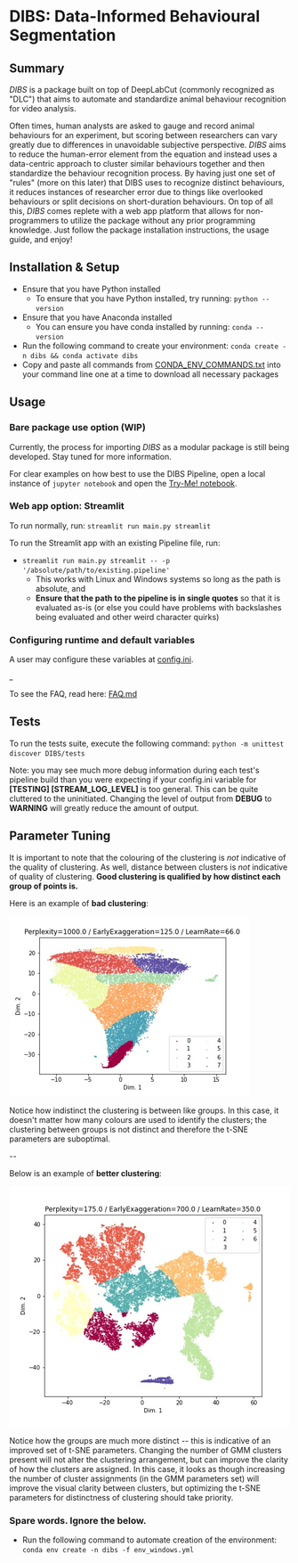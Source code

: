 # DIBS: Data-Informed Behavioural Segmentation

## Summary
*DIBS* is a package built on top of DeepLabCut (commonly recognized as "DLC") that aims to 
automate and standardize animal behaviour recognition for video analysis.

Often times, human analysts are asked to gauge and record animal behaviours for an experiment,
but scoring between researchers can vary greatly due to differences in unavoidable subjective perspective. 
*DIBS* aims to reduce the human-error element 
from the equation and instead uses a data-centric approach to cluster similar 
behaviours together and then standardize the behaviour recognition process. By having just one set 
of "rules" (more on this later) that DIBS uses to recognize distinct behaviours, it reduces instances of 
researcher error due to things like overlooked behaviours or split decisions on short-duration behaviours. 
On top of all this, *DIBS* comes replete with a web app platform that allows for
non-programmers to utilize the package without any prior programming knowledge.
Just follow the package installation instructions, the usage guide, and enjoy!

## Installation & Setup
- Ensure that you have Python installed
  - To ensure that you have Python installed, try running: `python --version`
- Ensure that you have Anaconda installed
  - You can ensure you have conda installed by running: `conda --version`
- Run the following command to create your environment: `conda create -n dibs && conda activate dibs`
- Copy and paste all commands from [CONDA_ENV_COMMANDS.txt](./CONDA_ENV_COMMANDS.txt) into your 
  command line one at a time to download all necessary packages


## Usage

### Bare package use option (WIP)

Currently, the process for importing *DIBS* as a modular package is still being developed. 
Stay tuned for more information.

For clear examples on how best to use the DIBS Pipeline, open a local instance of `jupyter notebook`
and open the [Try-Me! notebook](./notebooks/TryMe.ipynb).


### Web app option: Streamlit

To run normally, run: `streamlit run main.py streamlit`

To run the Streamlit app with an existing Pipeline file, run:

  - `streamlit run main.py streamlit -- -p '/absolute/path/to/existing.pipeline'`
    - This works with Linux and Windows systems so long as the path is absolute, and
    - **Ensure that the path to the pipeline is in single quotes** so that it is evaluated as-is (or else you 
    could have problems with backslashes being evaluated and other weird character quirks)
      

### Configuring runtime and default variables

A user may configure these variables at [config.ini](./config.ini).


_

To see the FAQ, read here: [FAQ.md](./FAQ.md)

## Tests

To run the tests suite, execute the following command: `python -m unittest discover DIBS/tests`

Note: you may see much more debug information during each test's pipeline build than you 
were expecting if your config.ini variable for **[TESTING] [STREAM_LOG_LEVEL]** is too 
general. This can be quite cluttered to the uninitiated. Changing the level of output from 
**DEBUG** to **WARNING** will greatly reduce the amount of output.


## Parameter Tuning



It is important to note that the colouring of the clustering is *not* indicative of the quality of clustering. 
As well, distance between clusters is *not* indicative of quality of clustering.
**Good clustering is qualified by how distinct each group of points is.** 

Here is an example of **bad clustering**:

![bad_clustering.jpg](workflow_docs/bad_clustering.jpg)

Notice how indistinct the clustering is between like groups. In this case, it doesn't matter 
how many colours are used to identify the clusters; the clustering 
between groups is not distinct and therefore the t-SNE parameters are suboptimal.

--

Below is an example of **better clustering**:

![better_clustering.jpg](workflow_docs/better_clustering.jpg)

Notice how the groups are much more distinct -- this is indicative of an improved set 
of t-SNE parameters. Changing the number of GMM clusters present will not alter 
the clustering arrangement, but can improve the clarity of
how the clusters are assigned. In this case, it looks as though increasing 
the number of cluster assignments (in the GMM parameters set) will 
improve the visual clarity between clusters, but optimizing the t-SNE parameters for 
distinctness of clustering should take priority. 


### Spare words. Ignore the below.

- Run the following command to automate creation of the environment: `conda env create -n dibs -f env_windows.yml`